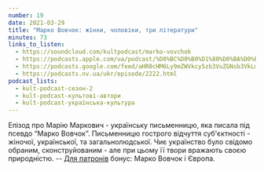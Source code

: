 ```yaml
---
number: 19
date: 2021-03-29
title: "Марко Вовчок: жінки, чоловіки, три літератури"
minutes: 73
links_to_listen:
  - https://soundcloud.com/kultpodcast/marko-vovchok
  - https://podcasts.apple.com/ua/podcast/%D0%BC%D0%B0%D1%80%D0%BA%D0%BE-%D0%B2%D0%BE%D0%B2%D1%87%D0%BE%D0%BA-%D0%B6%D1%96%D0%BD%D0%BA%D0%B8-%D1%87%D0%BE%D0%BB%D0%BE%D0%B2%D1%96%D0%BA%D0%B8-%D1%82%D1%80%D0%B8-%D0%BB%D1%96%D1%82%D0%B5%D1%80%D0%B0%D1%82%D1%83%D1%80%D0%B8/id1581339249?i=1000532083176
  - https://podcasts.google.com/feed/aHR0cHM6Ly9mZWVkcy5zb3VuZGNsb3VkLmNvbS91c2Vycy9zb3VuZGNsb3VkOnVzZXJzOjg5MjM3MjAyNy9zb3VuZHMucnNz/episode/dGFnOnNvdW5kY2xvdWQsMjAxMDp0cmFja3MvMTAxODMzNDIwMA
  - https://podcasts.nv.ua/ukr/episode/2222.html
podcast_lists:
  - kult-podcast-сезон-2
  - kult-podcast-культові-автори
  - kult-podcast-українська-культура
---
```


Епізод про Марію Маркович - українську письменницю, яка писала під псевдо
“Марко Вовчок”. Письменницю гострого відчуття суб'єктності - жіночої,
української, та загальнолюдської. Чиє українство було свідомо обраним,
сконструйованим - але при цьому її твори вражають своєю природністю.
-- [Для патронів][1] бонус: Марко Вовчок і Європа.

[1]: https://patreon.com/kultpodcast

